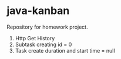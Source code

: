 # java-kanban
Repository for homework project.

1. Http Get History
2. Subtask creating id = 0
3. Task create duration and start time = null
